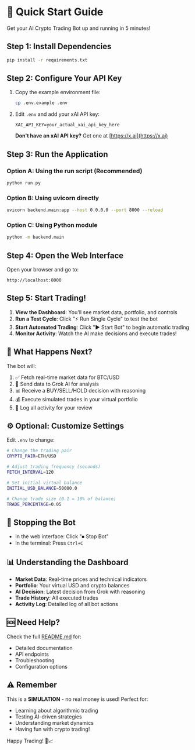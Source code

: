 # 🚀 Quick Start Guide

Get your AI Crypto Trading Bot up and running in 5 minutes!

## Step 1: Install Dependencies

```bash
pip install -r requirements.txt
```

## Step 2: Configure Your API Key

1. Copy the example environment file:
   ```bash
   cp .env.example .env
   ```

2. Edit `.env` and add your xAI API key:
   ```
   XAI_API_KEY=your_actual_xai_api_key_here
   ```

   **Don't have an xAI API key?** Get one at [https://x.ai](https://x.ai)

## Step 3: Run the Application

### Option A: Using the run script (Recommended)
```bash
python run.py
```

### Option B: Using uvicorn directly
```bash
uvicorn backend.main:app --host 0.0.0.0 --port 8000 --reload
```

### Option C: Using Python module
```bash
python -m backend.main
```

## Step 4: Open the Web Interface

Open your browser and go to:
```
http://localhost:8000
```

## Step 5: Start Trading!

1. **View the Dashboard**: You'll see market data, portfolio, and controls
2. **Run a Test Cycle**: Click "⚡ Run Single Cycle" to test the bot
3. **Start Automated Trading**: Click "▶ Start Bot" to begin automatic trading
4. **Monitor Activity**: Watch the AI make decisions and execute trades!

## 🎯 What Happens Next?

The bot will:
1. ✅ Fetch real-time market data for BTC/USD
2. 🧠 Send data to Grok AI for analysis
3. 📊 Receive a BUY/SELL/HOLD decision with reasoning
4. 💰 Execute simulated trades in your virtual portfolio
5. 📝 Log all activity for your review

## ⚙️ Optional: Customize Settings

Edit `.env` to change:

```bash
# Change the trading pair
CRYPTO_PAIR=ETH/USD

# Adjust trading frequency (seconds)
FETCH_INTERVAL=120

# Set initial virtual balance
INITIAL_USD_BALANCE=50000.0

# Change trade size (0.1 = 10% of balance)
TRADE_PERCENTAGE=0.05
```

## 🛑 Stopping the Bot

- In the web interface: Click "⏹ Stop Bot"
- In the terminal: Press `Ctrl+C`

## 📊 Understanding the Dashboard

- **Market Data**: Real-time prices and technical indicators
- **Portfolio**: Your virtual USD and crypto balances
- **AI Decision**: Latest decision from Grok with reasoning
- **Trade History**: All executed trades
- **Activity Log**: Detailed log of all bot actions

## 🆘 Need Help?

Check the full [README.md](README.md) for:
- Detailed documentation
- API endpoints
- Troubleshooting
- Configuration options

## ⚠️ Remember

This is a **SIMULATION** - no real money is used! Perfect for:
- Learning about algorithmic trading
- Testing AI-driven strategies
- Understanding market dynamics
- Having fun with crypto trading!

Happy Trading! 🚀📈

